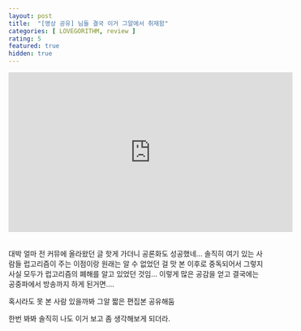 ```yaml
---
layout: post
title:  "[영상 공유] 님들 결국 이거 그알에서 취재함"
categories: [ LOVEGORITHM, review ]
rating: 5
featured: true
hidden: true
---
```



<div class="videoWrapper" style="margin-bottom: 2rem;">
    <iframe width="560" height="315" src="https://www.youtube.com/embed/gLUrmANNBiY" title="YouTube video player" frameborder="0" allow="accelerometer; autoplay; clipboard-write; encrypted-media; gyroscope; picture-in-picture" allowfullscreen></iframe>
</div>

대박 얼마 전 커뮤에 올라왔던 글 핫게 가더니 공론화도 성공했네... 솔직히 여기 있는 사람들 럽고리즘이 주는 이점이랑 원래는 알 수 없었던 걸 맛 본 이후로 중독되어서 그렇지 사실 모두가 럽고리즘의 폐해를 알고 있었던 것임... 이렇게 많은 공감을 얻고 결국에는 공중파에서 방송까지 하게 된거면....

혹시라도 못 본 사람 있을까봐 그알 짧은 편집본 공유해둠

한번 봐봐 솔직히 나도 이거 보고 좀 생각해보게 되더라.